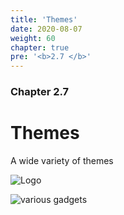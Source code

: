 ```yaml
---
title: 'Themes'
date: 2020-08-07
weight: 60
chapter: true
pre: '<b>2.7 </b>'
---
```


### Chapter 2.7

# Themes

A wide variety of themes

![Logo](/img/goblin-blupi-themes.png?width=650px)

![various gadgets](/img/theme.samples.png)
